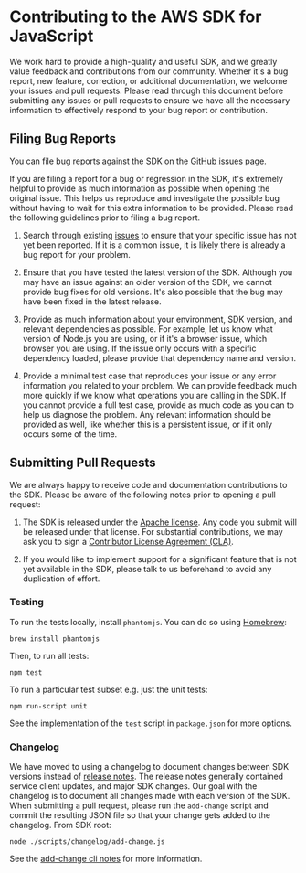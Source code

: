# Contributing to the AWS SDK for JavaScript

We work hard to provide a high-quality and useful SDK, and we greatly value
feedback and contributions from our community. Whether it's a bug report,
new feature, correction, or additional documentation, we welcome your issues
and pull requests. Please read through this document before submitting any
issues or pull requests to ensure we have all the necessary information to
effectively respond to your bug report or contribution.


## Filing Bug Reports

You can file bug reports against the SDK on the [GitHub issues][issues] page.

If you are filing a report for a bug or regression in the SDK, it's extremely
helpful to provide as much information as possible when opening the original
issue. This helps us reproduce and investigate the possible bug without having
to wait for this extra information to be provided. Please read the following
guidelines prior to filing a bug report.

1. Search through existing [issues][] to ensure that your specific issue has
   not yet been reported. If it is a common issue, it is likely there is
   already a bug report for your problem.

2. Ensure that you have tested the latest version of the SDK. Although you
   may have an issue against an older version of the SDK, we cannot provide
   bug fixes for old versions. It's also possible that the bug may have been
   fixed in the latest release.

3. Provide as much information about your environment, SDK version, and
   relevant dependencies as possible. For example, let us know what version
   of Node.js you are using, or if it's a browser issue, which browser you
   are using. If the issue only occurs with a specific dependency loaded,
   please provide that dependency name and version.

4. Provide a minimal test case that reproduces your issue or any error
   information you related to your problem. We can provide feedback much
   more quickly if we know what operations you are calling in the SDK. If
   you cannot provide a full test case, provide as much code as you can
   to help us diagnose the problem. Any relevant information should be provided
   as well, like whether this is a persistent issue, or if it only occurs
   some of the time.


## Submitting Pull Requests

We are always happy to receive code and documentation contributions to the SDK.
Please be aware of the following notes prior to opening a pull request:

1. The SDK is released under the [Apache license][license]. Any code you submit
   will be released under that license. For substantial contributions, we may
   ask you to sign a [Contributor License Agreement (CLA)][cla].

2. If you would like to implement support for a significant feature that is not
   yet available in the SDK, please talk to us beforehand to avoid any
   duplication of effort.

### Testing

To run the tests locally, install `phantomjs`. You can do so using [Homebrew][homebrew]:

```
brew install phantomjs
```

Then, to run all tests:

```
npm test
```

To run a particular test subset e.g. just the unit tests:

```
npm run-script unit
```

See the implementation of the `test` script in `package.json` for more options.

### Changelog

We have moved to using a changelog to document changes between SDK versions instead of [release notes][releasenotes].
The release notes generally contained service client updates, and major SDK changes. 
Our goal with the changelog is to document all changes made with each version of the SDK. 
When submitting a pull request, please run the `add-change` script and commit the resulting JSON file so that your change gets added to the changelog.
From SDK root:
```
node ./scripts/changelog/add-change.js
```

See the [add-change cli notes](./scripts/changelog/README.md) for more information.

[issues]: https://github.com/aws/aws-sdk-js/issues
[pr]: https://github.com/aws/aws-sdk-js/pulls
[license]: http://aws.amazon.com/apache2.0/
[cla]: http://en.wikipedia.org/wiki/Contributor_License_Agreement
[homebrew]: http://brew.sh/
[releasenotes]: https://aws.amazon.com/releasenotes/JavaScript
